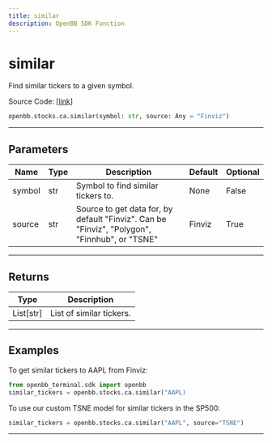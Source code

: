 ```yaml
---
title: similar
description: OpenBB SDK Function
---
```


# similar

Find similar tickers to a given symbol.

Source Code: [[link](https://github.com/OpenBB-finance/OpenBBTerminal/tree/main/openbb_terminal/stocks/comparison_analysis/sdk_helpers.py#L15)]

```python
openbb.stocks.ca.similar(symbol: str, source: Any = "Finviz")
```

---

## Parameters

| Name | Type | Description | Default | Optional |
| ---- | ---- | ----------- | ------- | -------- |
| symbol | str | Symbol to find similar tickers to. | None | False |
| source | str | Source to get data for, by default "Finviz".  Can be "Finviz", "Polygon", "Finnhub", or "TSNE" | Finviz | True |


---

## Returns

| Type | Description |
| ---- | ----------- |
| List[str] | List of similar tickers. |
---

## Examples


To get similar tickers to AAPL from Finviz:

```python
from openbb_terminal.sdk import openbb
similar_tickers = openbb.stocks.ca.similar("AAPL)
```


To use our custom TSNE model for similar tickers in the SP500:

```python
similar_tickers = openbb.stocks.ca.similar("AAPL", source="TSNE")
```

---

